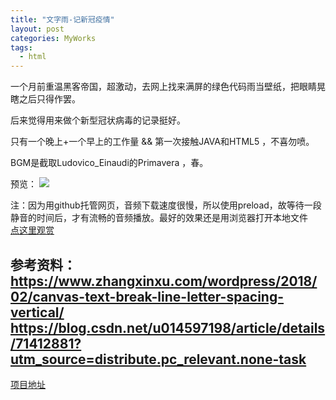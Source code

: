 ```yaml
---
title: "文字雨-记新冠疫情"
layout: post
categories: MyWorks
tags:
  - html
---
```

一个月前重温黑客帝国，超激动，去网上找来满屏的绿色代码雨当壁纸，把眼睛晃瞎之后只得作罢。

后来觉得用来做个新型冠状病毒的记录挺好。

只有一个晚上+一个早上的工作量 && 第一次接触JAVA和HTML5 ，不喜勿喷。

BGM是截取Ludovico_Einaudi的Primavera ，春。

预览：
![](https://springbone.github.io/CodeRain/code_rain/preview.png)

注：因为用github托管网页，音频下载速度很慢，所以使用preload，故等待一段静音的时间后，才有流畅的音频播放。最好的效果还是用浏览器打开本地文件<br>
[点这里观赏](https://springbone.github.io/CodeRain/code_rain/code_rain.html) 

参考资料：
https://www.zhangxinxu.com/wordpress/2018/02/canvas-text-break-line-letter-spacing-vertical/
https://blog.csdn.net/u014597198/article/details/71412881?utm_source=distribute.pc_relevant.none-task
---

[项目地址](https://github.com/Springbone/CodeRain/code_rain) 

